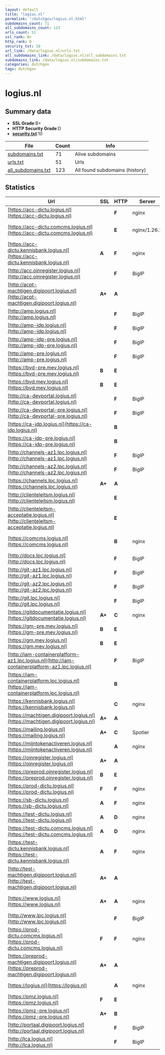 ```yaml
---
layout: default
title: "logius.nl"
permalink: "/dutchgov/logius.nl.html"
subdomains_count: 71
all_subdomains_count: 123
urls_count: 51
ssl_rank: B+
http_rank: D
security_txt: 10
url_link: /data/logius.nl/urls.txt
all_subdomains_link: /data/logius.nl/all_subdomains.txt
subdomains_link: /data/logius.nl/subdomains.txt
categories: dutchgov
tags: dutchgov
---
```



# logius.nl
## Summary data


 - **SSL Grade**:B+
 - **HTTP Security Grade**:D
 - **[security.txt](https://www.digitaleoverheid.nl/nieuws/standaard-security-txt-nu-verplicht-voor-overheid/)**:10


| File       | Count | Info |
|------------|-------|------|
|[subdomains.txt](/DutchGovScope/data/logius.nl/subdomains.txt)|71|Alive subdomains|
|[urls.txt](/DutchGovScope/data/logius.nl/urls.txt)|51|Urls|
|[all_subdomains.txt](/DutchGovScope/data/logius.nl/all_subdomains.txt)|123|All found subdomains (history)|


## Statistics


| Url | SSL | HTTP | Server | Cookie | HSTS | CORS | CTO | CSP | XFO | XXP | RP |FP| Tech |Title |
|--------|-------|-------|------|------|------|------|------|------|------|------|------|------|------|------|
|[https://acc-dictu.logius.nl](https://acc-dictu.logius.nl)| | **F**|nginx| | | | | | | | :white_check_mark: | |Basic Nginx|401 Authorizatio...|
|[https://acc-dictu.comcms.logius.nl](https://acc-dictu.comcms.logius.nl)| | **E**|nginx/1.26.2| | | | | | :white_check_mark: | | :white_check_mark: | |Drupal Nginx:1.26.2 PHP:8.1.29|Redirecting to h...|
|[https://acc-dictu.kennisbank.logius.nl](https://acc-dictu.kennisbank.logius.nl)| **A**| **F**|nginx| | | | | | | | :white_check_mark: | |Basic Nginx|401 Authorizatio...|
|[http://acc.oinregister.logius.nl](http://acc.oinregister.logius.nl)| | **F**|BigIP| | | | | | | | :white_check_mark: | |F5 BigIP||
|[http://acpt-machtigen.digipoort.logius.nl](http://acpt-machtigen.digipoort.logius.nl)| **A+**| **A**|| |:white_check_mark: | | | :white_check_mark:| :white_check_mark: | | :white_check_mark: | |||
|[http://amp.logius.nl](http://amp.logius.nl)| | **F**|BigIP| | | | | | | | :white_check_mark: | |F5 BigIP||
|[http://amp-idp.logius.nl](http://amp-idp.logius.nl)| | **F**|BigIP| | | | | | | | :white_check_mark: | |F5 BigIP||
|[http://amp-idp-pre.logius.nl](http://amp-idp-pre.logius.nl)| | **F**|BigIP| | | | | | | | :white_check_mark: | |F5 BigIP||
|[http://amp-pre.logius.nl](http://amp-pre.logius.nl)| | **F**|BigIP| | | | | | | | :white_check_mark: | |F5 BigIP||
|[https://bvd-pre.mev.logius.nl](https://bvd-pre.mev.logius.nl)| **B**| **E**|| | | | | | | | :white_check_mark: | |HSTS||
|[https://bvd.mev.logius.nl](https://bvd.mev.logius.nl)| **B**| **E**|| | | | | | | | :white_check_mark: | |HSTS||
|[http://ca-devportal.logius.nl](http://ca-devportal.logius.nl)| | **F**|BigIP| | | | | | | | :white_check_mark: | |F5 BigIP||
|[http://ca-devportal-pre.logius.nl](http://ca-devportal-pre.logius.nl)| | **F**|BigIP| | | | | | | | :white_check_mark: | |F5 BigIP||
|[https://ca-idp.logius.nl](https://ca-idp.logius.nl)| | **B**|| |:white_check_mark: | | | | | | :white_check_mark: | |HSTS|404 Not Found|
|[https://ca-idp-pre.logius.nl](https://ca-idp-pre.logius.nl)| | **B**|| |:white_check_mark: | | | | | | :white_check_mark: | |HSTS|404 Not Found|
|[http://channels-az1.lpc.logius.nl](http://channels-az1.lpc.logius.nl)| | **F**|BigIP| | | | | | | | :white_check_mark: | |F5 BigIP||
|[http://channels-az2.lpc.logius.nl](http://channels-az2.lpc.logius.nl)| | **F**|BigIP| | | | | | | | :white_check_mark: | |F5 BigIP||
|[https://channels.lpc.logius.nl](https://channels.lpc.logius.nl)| **A+**| **A**|| |:white_check_mark: | | | :white_check_mark:| :white_check_mark: | | :white_check_mark: | |HSTS|Logius Private C...|
|[http://clienteleitsm.logius.nl](http://clienteleitsm.logius.nl)| | **E**|| | | | | | | | :white_check_mark: | |F5 BigIP||
|[http://clienteleitsm-acceptatie.logius.nl](http://clienteleitsm-acceptatie.logius.nl)| | **E**|| | | | | | | | :white_check_mark: | |F5 BigIP||
|[https://comcms.logius.nl](https://comcms.logius.nl)| | **B**|nginx| |:white_check_mark: | | | | :white_check_mark: | | :white_check_mark: | |Drupal:10 HSTS Nginx PHP:8.1.29|Redirecting to h...|
|[http://docs.lpc.logius.nl](http://docs.lpc.logius.nl)| | **F**|BigIP| | | | | | | | :white_check_mark: | |F5 BigIP||
|[http://git-az1.lpc.logius.nl](http://git-az1.lpc.logius.nl)| | **F**|BigIP| | | | | | | | :white_check_mark: | |F5 BigIP||
|[http://git-az2.lpc.logius.nl](http://git-az2.lpc.logius.nl)| | **F**|BigIP| | | | | | | | :white_check_mark: | |F5 BigIP||
|[http://git.lpc.logius.nl](http://git.lpc.logius.nl)| | **F**|BigIP| | | | | | | | :white_check_mark: | |F5 BigIP||
|[https://gitdocumentatie.logius.nl](https://gitdocumentatie.logius.nl)| **A+**| **C**|nginx| |:white_check_mark: | | | | | | :white_check_mark: | |HSTS Nginx|403 Forbidden|
|[https://gm-pre.mev.logius.nl](https://gm-pre.mev.logius.nl)| **B**| **E**|| | | | | | | | :white_check_mark: | |HSTS|403 Forbidden|
|[https://gm.mev.logius.nl](https://gm.mev.logius.nl)| **B**| **E**|| | | | | | | | :white_check_mark: | |HSTS|403 Forbidden|
|[http://iam-containerplatform-az1.lpc.logius.nl](http://iam-containerplatform-az1.lpc.logius.nl)| | **F**|BigIP| | | | | | | | :white_check_mark: | |F5 BigIP||
|[https://iam-containerplatform.lpc.logius.nl](https://iam-containerplatform.lpc.logius.nl)| | **B**|| |:white_check_mark: | | | | | | :white_check_mark: | |HSTS|404 Not Found|
|[https://kennisbank.logius.nl](https://kennisbank.logius.nl)| | **C**|nginx| |:white_check_mark: | | | | | | :white_check_mark: | |Basic HSTS Nginx|401 Authorizatio...|
|[https://machtigen.digipoort.logius.nl](https://machtigen.digipoort.logius.nl)| **A+**| **A**|| |:white_check_mark: | | | :white_check_mark:| :white_check_mark: | | :white_check_mark: | |HSTS IBM DataPower||
|[https://mailing.logius.nl](https://mailing.logius.nl)| **A+**| **C**|Spotler| |:white_check_mark: | | | | | | :white_check_mark: | |HSTS||
|[https://mijntokenactiveren.logius.nl](https://mijntokenactiveren.logius.nl)| | **A**|nginx|:white_check_mark: |:white_check_mark: | | | :white_check_mark:| :white_check_mark: | :white_check_mark: | :white_check_mark: | |HSTS Nginx|302 Found|
|[https://oinregister.logius.nl](https://oinregister.logius.nl)| **A+**| **A**|| |:white_check_mark: | :warning:| | | :white_check_mark: | :white_check_mark: | :white_check_mark: | |HSTS|COR|
|[https://preprod.oinregister.logius.nl](https://preprod.oinregister.logius.nl)| **B**| **E**|| | | | | | | | :white_check_mark: | |HSTS|COR|
|[https://prod-dictu.logius.nl](https://prod-dictu.logius.nl)| **F**| **F**|nginx| | | | | | | | :white_check_mark: | |Nginx|301 Moved Perman...|
|[https://sb-dictu.logius.nl](https://sb-dictu.logius.nl)| **A**| **F**|nginx| | | | | | | | :white_check_mark: | |Basic Nginx|401 Authorizatio...|
|[https://test-dictu.logius.nl](https://test-dictu.logius.nl)| **A**| **D**|nginx| | | | | :white_check_mark:| | | :white_check_mark: | |Drupal:10 Nginx PHP|Logius | Logius|
|[https://test-dictu.comcms.logius.nl](https://test-dictu.comcms.logius.nl)| **A**| **D**|nginx| | | | | | :white_check_mark: | :white_check_mark: | :white_check_mark: | |Drupal Nginx PHP|Redirecting to h...|
|[https://test-dictu.kennisbank.logius.nl](https://test-dictu.kennisbank.logius.nl)| **A**| **F**|nginx| | | | | | | | :white_check_mark: | |Basic Nginx|401 Authorizatio...|
|[http://test-machtigen.digipoort.logius.nl](http://test-machtigen.digipoort.logius.nl)| **A+**| **A**|| |:white_check_mark: | | | :white_check_mark:| :white_check_mark: | | :white_check_mark: | |||
|[https://www.logius.nl](https://www.logius.nl)| **A+**| **A**|nginx| |:white_check_mark: | | | :white_check_mark:| :white_check_mark: | :white_check_mark: | :white_check_mark: | |Drupal:10 HSTS Nginx PHP|Logius | Logius|
|[http://www.lpc.logius.nl](http://www.lpc.logius.nl)| | **F**|BigIP| | | | | | | | :white_check_mark: | |F5 BigIP||
|[https://prod-dictu.comcms.logius.nl](https://prod-dictu.comcms.logius.nl)| **F**| **F**|nginx| | | | | | | | :white_check_mark: | |HSTS Nginx PHP:8.1.29||
|[https://preprod-machtigen.digipoort.logius.nl](https://preprod-machtigen.digipoort.logius.nl)| **A+**| **A**|| |:white_check_mark: | | | :white_check_mark:| :white_check_mark: | | :white_check_mark: | |HSTS IBM DataPower||
|[https://logius.nl](https://logius.nl)| | **A**|nginx| |:white_check_mark: | | | :white_check_mark:| :white_check_mark: | :white_check_mark: | :white_check_mark: | |HSTS Nginx|301 Moved Perman...|
|[https://pmz.logius.nl](https://pmz.logius.nl)| **F**| **E**|| | | | | | | | :white_check_mark: | |HSTS|404 Not Found|
|[https://pmz-pre.logius.nl](https://pmz-pre.logius.nl)| **A+**| **B**|| |:white_check_mark: | | | | | | :white_check_mark: | |HSTS|404 Not Found|
|[http://portaal.digipoort.logius.nl](http://portaal.digipoort.logius.nl)| | **F**|BigIP| | | | | | | | :white_check_mark: | |F5 BigIP||
|[http://lca.logius.nl](http://lca.logius.nl)| | **F**|BigIP| | | | | | | | :white_check_mark: | |F5 BigIP||

